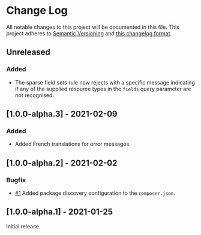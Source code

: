# Change Log

All notable changes to this project will be documented in this file. This project adheres to
[Semantic Versioning](http://semver.org/) and [this changelog format](http://keepachangelog.com/).

## Unreleased

### Added

- The sparse field sets rule now rejects with a specific message indicating if any of the supplied resource types in the
  `fields` query parameter are not recognised.

## [1.0.0-alpha.3] - 2021-02-09

### Added

- Added French translations for error messages.

## [1.0.0-alpha.2] - 2021-02-02

### Bugfix

- [#1](https://github.com/laravel-json-api/validation/issues/1)
  Added package discovery configuration to the `composer.json`.

## [1.0.0-alpha.1] - 2021-01-25

Initial release.
